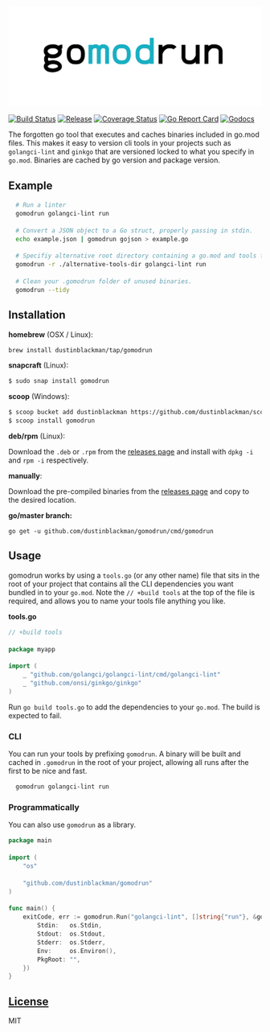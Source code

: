 ![gomodrun](assets/banner.jpg)

[![Build Status](https://img.shields.io/github/workflow/status/dustinblackman/gomodrun/Test?branch=master)](https://github.com/dustinblackman/gomodrun/actions)
[![Release](https://img.shields.io/github/v/release/dustinblackman/gomodrun)](https://github.com/dustinblackman/gomodrun/releases)
[![Coverage Status](https://coveralls.io/repos/github/dustinblackman/gomodrun/badge.svg?branch=master)](https://coveralls.io/github/dustinblackman/gomodrun?branch=master)
[![Go Report Card](http://goreportcard.com/badge/dustinblackman/gomodrun)](http://goreportcard.com/report/dustinblackman/gomodrun)
[![Godocs](https://godoc.org/github.com/dustinblackman/gomodrun?status.svg)](https://pkg.go.dev/github.com/dustinblackman/gomodrun?tab=doc)

The forgotten go tool that executes and caches binaries included in go.mod files. This makes it easy to version cli tools in your projects such as `golangci-lint` and `ginkgo` that are versioned locked to what you specify in `go.mod`. Binaries are cached by go version and package version.

## Example

```sh
  # Run a linter
  gomodrun golangci-lint run

  # Convert a JSON object to a Go struct, properly passing in stdin.
  echo example.json | gomodrun gojson > example.go

  # Specifiy alternative root directory containing a go.mod and tools file.
  gomodrun -r ./alternative-tools-dir golangci-lint run

  # Clean your .gomodrun folder of unused binaries.
  gomodrun --tidy
```

## Installation


**homebrew** (OSX / Linux):

```sh
brew install dustinblackman/tap/gomodrun
```

**snapcraft** (Linux):

```sh
$ sudo snap install gomodrun
```

**scoop** (Windows):

```sh
$ scoop bucket add dustinblackman https://github.com/dustinblackman/scoop-bucket.git
$ scoop install gomodrun
```

**deb/rpm** (Linux):

Download the `.deb` or `.rpm` from the [releases page](https://github.com/dustinblackman/gomodrun/releases) and
install with `dpkg -i` and `rpm -i` respectively.


**manually**:

Download the pre-compiled binaries from the [releases page](https://github.com/dustinblackman/gomodrun/releases) and
copy to the desired location.

**go/master branch:**

```
go get -u github.com/dustinblackman/gomodrun/cmd/gomodrun
```

## Usage

gomodrun works by using a `tools.go` (or any other name) file that sits in the root of your project that contains all the CLI dependencies you want bundled in to your `go.mod`. Note the `// +build tools` at the top of the file is required, and allows you to name your tools file anything you like.

__tools.go__

```go
// +build tools

package myapp

import (
	_ "github.com/golangci/golangci-lint/cmd/golangci-lint"
	_ "github.com/onsi/ginkgo/ginkgo"
)
```

Run `go build tools.go` to add the dependencies to your `go.mod`. The build is expected to fail.

### CLI

You can run your tools by prefixing `gomodrun`. A binary will be built and cached in `.gomodrun` in the root of your project, allowing all runs after the first to be nice and fast.

```sh
  gomodrun golangci-lint run
```

### Programmatically

You can also use `gomodrun` as a library.

```go
package main

import (
	"os"

	"github.com/dustinblackman/gomodrun"
)

func main() {
	exitCode, err := gomodrun.Run("golangci-lint", []string{"run"}, &gomodrun.Options{
		Stdin:   os.Stdin,
		Stdout:  os.Stdout,
		Stderr:  os.Stderr,
		Env:     os.Environ(),
		PkgRoot: "",
	})
}
```


## [License](./LICENSE)

MIT
